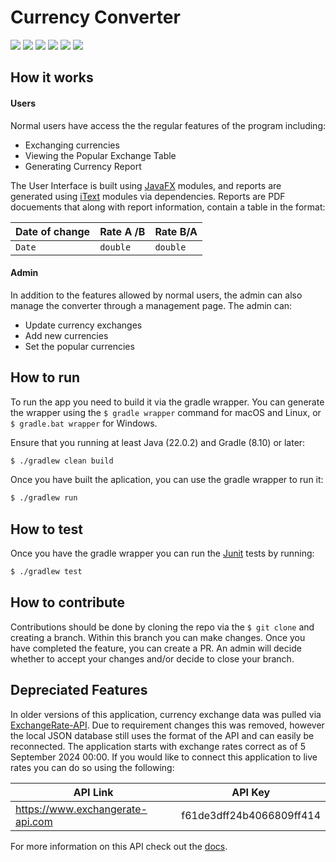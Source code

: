 # Currency Converter

![](https://img.shields.io/github/stars/pandao/editor.md.svg) ![](https://img.shields.io/github/forks/pandao/editor.md.svg) ![](https://img.shields.io/github/tag/pandao/editor.md.svg) ![](https://img.shields.io/github/release/pandao/editor.md.svg) ![](https://img.shields.io/github/issues/pandao/editor.md.svg) ![](https://img.shields.io/bower/v/editor.md.svg)


## How it works

#### Users

Normal users have access the the regular features of the program including:

- Exchanging currencies
- Viewing the Popular Exchange Table
- Generating Currency Report

The User Interface is built using [JavaFX](https://openjfx.io) modules, and reports are generated using [iText](https://itextpdf.com) modules via dependencies. Reports are PDF docuements that along with report information, contain a table in the format:
                    
Date of change | Rate A /B | Rate B/A
------------- | ------------- | ------------
`Date`  | `double` | `double`

#### Admin

In addition to the features allowed by normal users, the admin can also manage the converter through a management page. The admin can:

- Update currency exchanges
- Add new currencies
- Set the popular currencies

## How to run

To run the app you need to build it via the gradle wrapper. You can generate the wrapper using the `$ gradle wrapper` command for macOS and Linux, or `$ gradle.bat wrapper` for Windows.

Ensure that you running at least Java (22.0.2) and Gradle (8.10) or later:

```bash
$ ./gradlew clean build
```

Once you have built the aplication, you can use the gradle wrapper to run it:

```bash
$ ./gradlew run
```

## How to test

Once you have the gradle wrapper you can run the [Junit](https://junit.org/junit5/) tests by running:

```bash
$ ./gradlew test
```

## How to contribute

Contributions should be done by cloning the repo via the `$ git clone` and creating a branch. Within this branch you can make changes. Once you have completed the feature, you can create a PR. An admin will decide whether to accept your changes and/or decide to close your branch.

## Depreciated Features

In older versions of this application, currency exchange data was pulled via [ExchangeRate-API](https://www.exchangerate-api.com). Due to requirement changes this was removed, however the local JSON database still uses the format of the API and can easily be reconnected. The application starts with exchange rates correct as of 5 September 2024 00:00. If you would like to connect this application to live rates you can do so using the following:

__API Link__ | __API Key__  
------------- | -------------
https://www.exchangerate-api.com | f61de3dff24b4066809ff414

For more information on this API check out the [docs](https://www.exchangerate-api.com/docs).